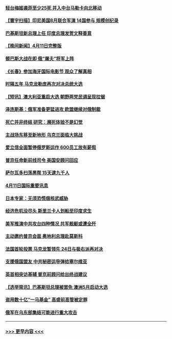 #### [轻台梅姬袭菲至少25死 并入中台马勒卡向北移动](../pages/prog202/a103398102.md?t=04121201) 
#### [【寰宇扫描】印尼美国8月联合军演 14国参与 规模创纪录](../pages/prog202/a103398036.md?t=04121201) 
#### [巴基斯坦新总理上任 印度总理发贺文释善意](../pages/prog202/a103398017.md?t=04121201) 
#### [【晚间新闻】4月11日完整版](../pages/prog202/a103398019.md?t=04121201) 
#### [顿巴斯大战在即 俄“屠夫”将军上阵](../pages/prog202/a103397955.md?t=04121201) 
#### [《长春》参加海牙国际电影节 观众了解真相](../pages/prog202/a103397861.md?t=04121201) 
#### [时隔五年 马克龙勒庞再次对决总统大选](../pages/prog202/a103397804.md?t=04121201) 
#### [【短讯】澳大利亚重启大选 朝野两党民调呈现拉锯](../pages/prog202/a103397802.md?t=04121201) 
#### [泽连斯基：俄军准备更猛进攻 欧盟继续对俄制裁](../pages/prog202/a103397684.md?t=04121201) 
#### [死亡并非终结 研究：濒死体验不是幻觉](../pages/prog202/a103397466.md?t=04121201) 
#### [主战场东移至新地形 乌克兰面临大挑战](../pages/prog202/a103397460.md?t=04121201) 
#### [爱立信全面暂停俄罗斯运作 600员工放有薪假](../pages/prog202/a103397449.md?t=04121201) 
#### [普京任命新前线司令 美国安顾问回应](../pages/prog202/a103397452.md?t=04121201) 
#### [萨尔瓦多扫荡黑帮 15天逮九千人](../pages/prog202/a103397345.md?t=04121201) 
#### [4月11日国际重要讯息](../pages/prog202/a103397360.md?t=04121201) 
#### [日本专家：无须恐慌俄核武威胁](../pages/prog202/a103397367.md?t=04121201) 
#### [经济危机没尽头 斯里兰卡人划船至印度求生](../pages/prog202/a103397266.md?t=04121201) 
#### [美军推演中共攻台四种情况 共军舰艇或遭全歼](../pages/prog202/a103397265.md?t=04121201) 
#### [主动邀约普京会面 奥地利总理赴莫斯科](../pages/prog202/a103397252.md?t=04121201) 
#### [法国首轮投票 马克龙暂领先 24日与极右派再对决](../pages/prog202/a103397240.md?t=04121201) 
#### [支援俄国盟友 中共秘密运导弹给塞尔维亚](../pages/prog202/a103397075.md?t=04121201) 
#### [英首相突访基辅 普京前顾问给出终战建议](../pages/prog202/a103397050.md?t=04121201) 
#### [【选举简讯】巴基斯坦总理被罢免 澳洲5月启动大选](../pages/prog202/a103397041.md?t=04121201) 
#### [盗用数十亿“一马基金” 高盛前高管被定罪](../pages/prog202/a103397045.md?t=04121201) 
#### [俄军在乌东部集结可能进行重大攻击](../pages/prog202/a103396883.md?t=04121201) 

----
#### [ >>> 更早内容 <<< ](../indexes/prog202-earlier.md)
